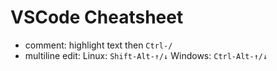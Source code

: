 # VSCode Cheatsheet

* comment: highlight text then `Ctrl-/`
* multiline edit: Linux: `Shift-Alt-↑/↓` Windows: `Ctrl-Alt-↑/↓`

